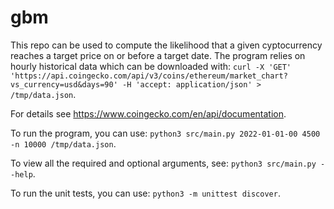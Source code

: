 # gbm

This repo can be used to compute the likelihood that a given cyptocurrency reaches a target price on or before a target date.
The program relies on hourly historical data which can be downloaded with:
```curl -X 'GET' 'https://api.coingecko.com/api/v3/coins/ethereum/market_chart?vs_currency=usd&days=90' -H 'accept: application/json' > /tmp/data.json```.

For details see https://www.coingecko.com/en/api/documentation.

To run the program, you can use:
```python3 src/main.py 2022-01-01-00 4500 -n 10000 /tmp/data.json```.

To view all the required and optional arguments, see:
```python3 src/main.py --help```.

To run the unit tests, you can use:
```python3 -m unittest discover```.
